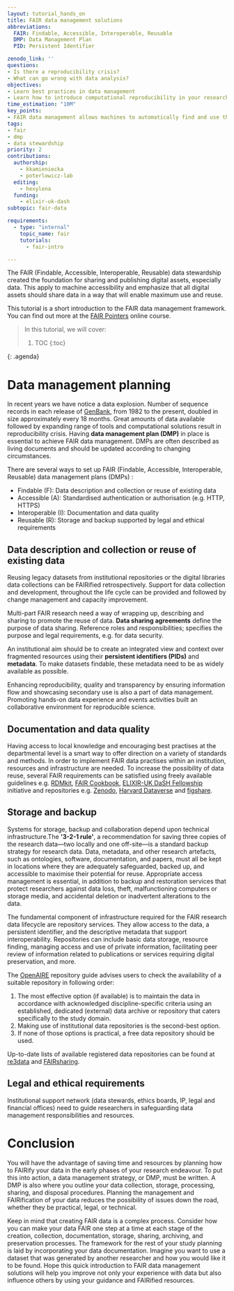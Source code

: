 ```yaml
---
layout: tutorial_hands_on
title: FAIR data management solutions
abbreviations:
  FAIR: Findable, Accessible, Interoperable, Reusable
  DMP: Data Management Plan
  PID: Persistent Identifier

zenodo_link: ''
questions:
- Is there a reproducibility crisis?
- What can go wrong with data analysis?
objectives:
- Learn best practices in data management
- Learn how to introduce computational reproducibility in your research
time_estimation: "10M"
key_points:
- FAIR data management allows machines to automatically find and use the data accordingly.
tags:
- fair
- dmp
- data stewardship
priority: 2
contributions:
  authorship:
    - kkamieniecka
    - poterlowicz-lab
  editing:
    - hexylena
  funding:
    - elixir-uk-dash
subtopic: fair-data

requirements:
  - type: "internal"
    topic_name: fair
    tutorials:
      - fair-intro

---
```



The FAIR (Findable, Accessible, Interoperable, Reusable)  data stewardship created the foundation for sharing and publishing digital assets, especially data. This apply to machine accessibility and emphasize that all digital assets should share data in a way that will enable maximum use and reuse.

This tutorial is a short introduction to the FAIR data management framework. You can find out more at the [FAIR Pointers](https://elixir-uk-dash.github.io/FAIR-Pointers/ep1/index.html) online course.

> <agenda-title></agenda-title>
>
> In this tutorial, we will cover:
>
> 1. TOC
> {:toc}
>
{: .agenda}

# Data management planning
In recent years we have notice a data explosion. Number of sequence records in each release of [GenBank](https://www.ncbi.nlm.nih.gov/genbank/statistics/), from 1982 to the present, doubled in size approximately every 18 months. Great amounts of data available followed by expanding range of tools and computational solutions result in reproducibility crisis. Having **data management plan (DMP)** in place is essential to achieve FAIR data management. DMPs are often described as living documents and should be updated according to changing circumstances.

There are several ways to set up FAIR (Findable, Accessible, Interoperable, Reusable) data management plans (DMPs) :
  - Findable (F): Data description and collection or reuse of existing data
  - Accessible (A): Standardised authentication or authorisation (e.g. HTTP, HTTPS)
  - Interoperable (I): Documentation and data quality
  - Reusable (R): Storage and backup supported by legal and ethical requirements

## Data description and collection or reuse of existing data
Reusing legacy datasets from institutional repositories or the digital libraries data collections can be FAIRified retrospectively. Support for data collection and development, throughout the life cycle can be provided and followed by change management and capacity improvement.

Multi-part FAIR research need a way of wrapping up, describing and sharing to promote the reuse of data. **Data sharing agreements** define the purpose of data sharing. Reference roles and responsibilities; specifies the purpose and legal requirements, e.g. for data security.

An institutional aim should be to create an integrated view and context over fragmented resources using their **persistent identifiers (PIDs)** and **metadata**. To make datasets findable, these metadata need to be as widely available as possible.

Enhancing reproducibility, quality and transparency by ensuring information flow and showcasing secondary use is also a part of data management. Promoting hands-on data experience and events activities built an collaborative environment for reproducible science.


## Documentation and data quality
Having access to local knowledge and encouraging best practises at the departmental level is a smart way to offer direction on a variety of standards and methods. In order to implement FAIR data practises within an institution, resources and infrastructure are needed. To increase the possibility of data reuse, several FAIR requirements can be satisfied using freely available guidelines e.g. [RDMkit](https://rdmkit.elixir-europe.org/), [FAIR Cookbook](https://faircookbook.elixir-europe.org/content/home.html), [ELIXIR-UK DaSH Fellowship](https://sites.google.com/view/navigation-portal-fellowship/home?authuser=0) initiative and repositories e.g. [Zenodo](https://zenodo.org/), [Harvard Dataverse](https://dataverse.harvard.edu/) and [figshare](https://figshare.com/).

## Storage and backup
Systems for storage, backup and collaboration depend upon technical infrastructure.The **'3-2-1 rule'**, a recommendation for saving three copies of the research data—two locally and one off-site—is a standard backup strategy for research data. Data, metadata, and other research artefacts, such as ontologies, software, documentation, and papers, must all be kept in locations where they are adequately safeguarded, backed up, and accessible to maximise their potential for reuse. Appropriate access management is essential, in addition to backup and restoration services that protect researchers against data loss, theft, malfunctioning computers or storage media, and accidental deletion or inadvertent alterations to the data.

The fundamental component of infrastructure required for the FAIR research data lifecycle are repository services. They allow access to the data, a persistent identifier, and the descriptive metadata that support interoperability. Repositories can include basic data storage, resource finding, managing access and use of private information, facilitating peer review of information related to publications or services requiring digital preservation, and more.

The [OpenAIRE](https://www.openaire.eu/opendatapilot-repository-guide) repository guide advises users to check the availability of a suitable repository in following order:

1. The most effective option (if available) is to maintain the data in accordance with acknowledged discipline-specific criteria using an established, dedicated (external) data archive or repository that caters specifically to the study domain.
2. Making use of institutional data repositories is the second-best option.
3. If none of those options is practical, a free data repository should be used.

Up-to-date lists of available registered data repositories can be found at [re3data](https://www.re3data.org/) and [FAIRsharing](https://fairsharing.org/search?fairsharingRegistry=Database).

## Legal and ethical requirements
Institutional support network (data stewards, ethics boards, IP, legal and financial offices) need to guide researchers in safeguarding data management responsibilities and resources.

# Conclusion
You will have the advantage of saving time and resources by planning how to FAIRify your data in the early phases of your research endeavour. To put this into action, a data management strategy, or DMP, must be written. A DMP is also where you outline your data collection, storage, processing, sharing, and disposal procedures. Planning the management and FAIRification of your data reduces the possibility of issues down the road, whether they be practical, legal, or technical.

Keep in mind that creating FAIR data is a complex process. Consider how you can make your data FAIR one step at a time at each stage of the creation, collection, documentation, storage, sharing, archiving, and preservation processes. The framework for the rest of your study planning is laid by incorporating your data documentation. Imagine you want to use a dataset that was generated by another researcher and how you would like it to be found. Hope this quick introduction to FAIR data management solutions will help you improve not only your experience with data but also influence others by using your guidance and FAIRified resources.
